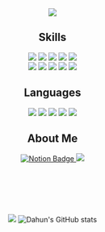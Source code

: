 
<div align="center">
  <img src="https://capsule-render.vercel.app/api?type=Blur&color=auto&height=300&section=footer&text=AI%20Engineer-ChaDaHun&fontSize=0.3em&theme=tokyonight&rotate=-8&stroke=B897FF&strokeWidth=2"/>
</div>
 

<div align='center'>
  <h2 align='center'>Skills</h2>
  <div>
    <img src="https://img.shields.io/badge/tensorflow-%23FF6F00.svg?&style=for-the-badge&logo=tensorflow&logoColor=white" /> <img src="https://img.shields.io/badge/pytorch-%23EE4C2C.svg?&style=for-the-badge&logo=pytorch&logoColor=white" /> <img src="https://img.shields.io/badge/scikit--learn-%23F7931E.svg?&style=for-the-badge&logo=scikit-learn&logoColor=black" /> <img src="https://img.shields.io/badge/scipy-%238CAAE6.svg?&style=for-the-badge&logo=scipy&logoColor=black" /> <img src="https://img.shields.io/badge/keras-%23D00000.svg?&style=for-the-badge&logo=keras&logoColor=white" />
  </div>
  <div align='center'>
    	<img src="https://img.shields.io/badge/pandas-%23150458.svg?&style=for-the-badge&logo=pandas&logoColor=white" /> <img src="https://img.shields.io/badge/numpy-%23013243.svg?&style=for-the-badge&logo=numpy&logoColor=white" /> <img src="https://img.shields.io/badge/microsoft%20azure-%230089D6.svg?&style=for-the-badge&logo=microsoft%20azure&logoColor=white" /> <img src="https://img.shields.io/badge/selenium-%2343B02A.svg?&style=for-the-badge&logo=selenium&logoColor=white" /> <img src="https://img.shields.io/badge/openai-%23412991.svg?&style=for-the-badge&logo=openai&logoColor=white" />
  </div>
</div>

<div align='center'>
  <h2 align='center'>Languages</h2>
  <div align='center'>
    <img src="https://img.shields.io/badge/python-%233776AB.svg?&style=for-the-badge&logo=python&logoColor=white" /> <img src="https://img.shields.io/badge/html5-%23E34F26.svg?&style=for-the-badge&logo=html5&logoColor=white" /> <img src="https://img.shields.io/badge/css3-%231572B6.svg?&style=for-the-badge&logo=css3&logoColor=white" /> <img src="https://img.shields.io/badge/javascript-%23F7DF1E.svg?&style=for-the-badge&logo=javascript&logoColor=black" /> <img src="https://img.shields.io/badge/mysql-%234479A1.svg?&style=for-the-badge&logo=mysql&logoColor=white" />
  </div>
</div>

<div>
  <h2 align='center'>
    About Me
  </h2>
  <div align='center'>
    <a href="https://dhsportfolio.notion.site/AI-Engineer-6ab4ce0a664e4957bd3753b684af0a99?source=copy_link" target="_blank">
      <img src="https://img.shields.io/badge/notion-%23000000.svg?&style=for-the-badge&logo=notion&logoColor=white" alt="Notion Badge"/>
    </a> <a href='https://www.kaggle.com/dahuncha' target='_blank'>
      <img src="https://img.shields.io/badge/kaggle-%2320BEFF.svg?&style=for-the-badge&logo=kaggle&logoColor=white" />
    </a>
  </div>
</div>
<br>
<br>
<br>
<br>
<br>
<br>





  
<div align='center'>
  <img src="https://github-readme-stats.vercel.app/api/top-langs/?username=chadahun&layout=compact"/>
  <img 
    src="https://github-readme-stats.vercel.app/api?username=chadahun&show_icons=true&theme=radical" 
    alt="Dahun's GitHub stats" 
    style="max-width: 100%;"
    />
</div>



